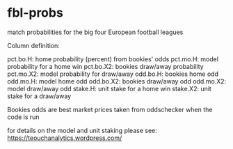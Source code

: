# fbl-probs
match probabilities for the big four European football leagues

Column definition:

pct.bo.H: home probability (percent) from bookies' odds
pct.mo.H: model probability for a home win
pct.bo.X2: bookies draw/away probability
pct.mo.X2: model probability for draw/away
odd.bo.H: bookies home odd
odd.mo.H: model home odd
odd.bo.X2: bookies draw/away odd
odd.mo.X2: model draw/away odd
stake.H: unit stake for a home win
stake.X2: unit stake for a draw/away

Bookies odds are best market prices taken from oddschecker when the code is run

for details on the model and unit staking please see: https://teouchanalytics.wordpress.com/
